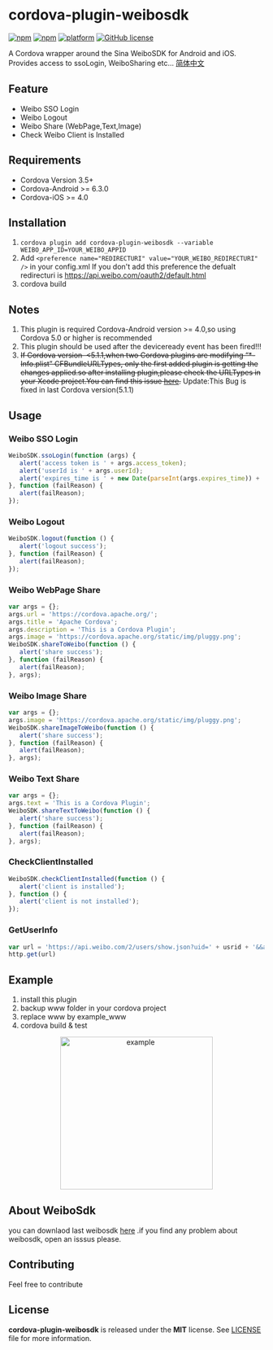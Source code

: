 # cordova-plugin-weibosdk
[![npm](https://img.shields.io/npm/v/cordova-plugin-weibosdk.svg)](https://www.npmjs.com/package/cordova-plugin-weibosdk)
[![npm](https://img.shields.io/npm/dm/cordova-plugin-weibosdk.svg)](https://www.npmjs.com/package/cordova-plugin-weibosdk)
[![platform](https://img.shields.io/badge/platform-iOS%2FAndroid-lightgrey.svg?style=flat)](https://github.com/iVanPan/cordova_weibo)
[![GitHub license](https://img.shields.io/github/license/mashape/apistatus.svg?style=flat)](https://github.com/iVanPan/cordova_weibo/blob/master/LICENSE)

A Cordova wrapper around the Sina WeiboSDK for Android and iOS. Provides access to ssoLogin, WeiboSharing etc... [简体中文](https://github.com/iVanPan/cordova_weibo/blob/master/README_ZH.md)  


## Feature
- Weibo SSO Login
- Weibo Logout
- Weibo Share (WebPage,Text,Image)
- Check Weibo Client is Installed

## Requirements
- Cordova Version 3.5+
- Cordova-Android >= 6.3.0
- Cordova-iOS >= 4.0			

## Installation
1. ```cordova plugin add cordova-plugin-weibosdk --variable WEIBO_APP_ID=YOUR_WEIBO_APPID```
2. Add ```<preference name="REDIRECTURI" value="YOUR_WEIBO_REDIRECTURI" />``` in your config.xml If you don't add this preference the defualt redirecturi is https://api.weibo.com/oauth2/default.html               
3. cordova build


## Notes
1. This plugin is required Cordova-Android version >= 4.0,so using Cordova 5.0 or higher is recommended
2. This plugin should be used after the deviceready event has been fired!!!				
3. ~~If Cordova version  <5.1.1,when two Cordova plugins are modifying “*-Info.plist” CFBundleURLTypes, only the first added plugin is getting the changes applied.so after installing plugin,please check the URLTypes in your Xcode project.You can find this issue [here](https://issues.apache.org/jira/browse/CB-8007).~~  Update:This Bug is fixed in last Cordova version(5.1.1)	


## Usage

### Weibo SSO Login
```Javascript
WeiboSDK.ssoLogin(function (args) {
   alert('access token is ' + args.access_token);
   alert('userId is ' + args.userId);
   alert('expires_time is ' + new Date(parseInt(args.expires_time)) + ' TimeStamp is ' + args.expires_time);
}, function (failReason) {
   alert(failReason);
});
```

### Weibo Logout
```Javascript
WeiboSDK.logout(function () {
   alert('logout success');
}, function (failReason) {
   alert(failReason);
});
```

### Weibo WebPage Share
```Javascript
var args = {};
args.url = 'https://cordova.apache.org/';
args.title = 'Apache Cordova';
args.description = 'This is a Cordova Plugin';
args.image = 'https://cordova.apache.org/static/img/pluggy.png';
WeiboSDK.shareToWeibo(function () {
   alert('share success');
}, function (failReason) {
   alert(failReason);
}, args);
```
### Weibo Image Share
```Javascript
var args = {};
args.image = 'https://cordova.apache.org/static/img/pluggy.png';
WeiboSDK.shareImageToWeibo(function () {
   alert('share success');
}, function (failReason) {
   alert(failReason);
}, args);
```
### Weibo Text Share
```Javascript
var args = {};
args.text = 'This is a Cordova Plugin';
WeiboSDK.shareTextToWeibo(function () {
   alert('share success');
}, function (failReason) {
   alert(failReason);
}, args);
```
### CheckClientInstalled
```Javascript
WeiboSDK.checkClientInstalled(function () {
   alert('client is installed');
}, function () {
   alert('client is not installed');
});
```
### GetUserInfo
```Javascript
var url = 'https://api.weibo.com/2/users/show.json?uid=' + usrid + '&&access_token=' + token;
http.get(url)
```

## Example			
1. install this plugin
2. backup www folder in your cordova project
3. replace www by example_www
4. cordova build & test

<div style="text-align:center"><img src="https://github.com/iVanPan/cordova_weibo/blob/master/ScreenShot.png?raw=true" alt="example" style="width:300px"></div> 

## About WeiboSdk
you can downlaod last weibosdk [here](https://github.com/sinaweibosdk) .if you find any problem about weibosdk, open an isssus please.

## Contributing
Feel free to contribute                 

## License

**cordova-plugin-weibosdk** is released under the **MIT** license. See [LICENSE](https://github.com/iVanPan/cordova_weibo/blob/master/LICENSE) file for more information.

